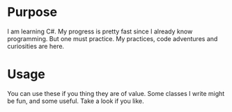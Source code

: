 # Purpose
I am learning C#. My progress is pretty fast since I already know programming. But one must practice. My practices, code adventures and curiosities are here.

# Usage
You can use these if you thing they are of value. Some classes I write might be fun, and some useful. Take a look if you like.

